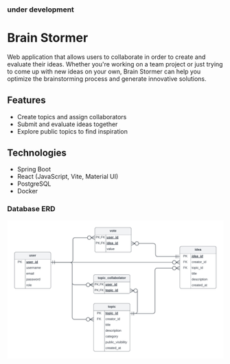 ### under development

# Brain Stormer

Web application that allows users to collaborate in order to create and evaluate their ideas.
Whether you're working on a team project or just trying to come up with new ideas on your own,
Brain Stormer can help you optimize the brainstorming process and generate innovative solutions.

## Features

- Create topics and assign collaborators
- Submit and evaluate ideas together
- Explore public topics to find inspiration

## Technologies

- Spring Boot
- React (JavaScript, Vite, Material UI)
- PostgreSQL
- Docker

### Database ERD

![database-erd](/ERD.png)